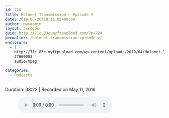 ```yaml
---
id: 724
title: Holonet Transmission – Episode V
date: 2019-06-26T18:11:05+00:00
author: pwsadmin
layout: swccgpc
guid: http://71c.83c.myftpupload.com/?p=724
permalink: /holonet-transmission-episode-v/
enclosure:
  - |
    http://71c.83c.myftpupload.com/wp-content/uploads/2019/04/Holonet-Transmission-–-Episode-V.mp3
    27660053
    audio/mpeg
    
categories:
  - Podcasts
---
```

 

Duration: 38:23 | Recorded on May 11, 2016<figure class="wp-block-audio"><audio controls src="http://71c.83c.myftpupload.com/wp-content/uploads/2019/04/Holonet-Transmission-–-Episode-V.mp3"></audio></figure>